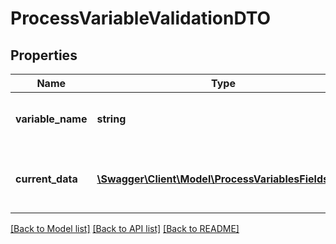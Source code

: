 # ProcessVariableValidationDTO

## Properties
Name | Type | Description | Notes
------------ | ------------- | ------------- | -------------
**variable_name** | **string** | The variable the must be validated | [optional] 
**current_data** | [**\Swagger\Client\Model\ProcessVariablesFieldsDTO**](ProcessVariablesFieldsDTO.md) | The complete list of the process variables | [optional] 

[[Back to Model list]](../README.md#documentation-for-models) [[Back to API list]](../README.md#documentation-for-api-endpoints) [[Back to README]](../README.md)


